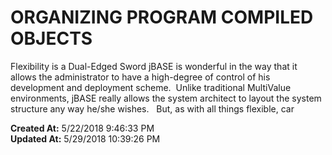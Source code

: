 # ORGANIZING PROGRAM COMPILED OBJECTS

Flexibility is a Dual-Edged Sword jBASE is wonderful in the way that it allows the administrator to have a high-degree of control of his development and deployment scheme.  Unlike traditional MultiValue environments, jBASE really allows the system architect to layout the system structure any way he/she wishes.   But, as with all things flexible, car  

**Created At:** 5/22/2018 9:46:33 PM  
**Updated At:** 5/29/2018 10:39:26 PM  

